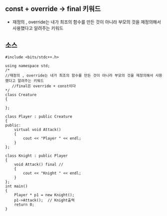 
## const + override -> final 키워드

- 재정의 , override는 내가 최조의 함수를 만든 것이 아니라 부모의 것을 재정의해서 사용했다고 알려주는 키워드



## 소스 

````
#include <bits/stdc++.h>

using namespace std;
/*
//재정의 , override는 내가 최조의 함수를 만든 것이 아니라 부모의 것을 재정의해서 사용했다고 알려주는 키워드
   //final은 override + const이다
*/
class Creature
{

};

class Player : public Creature
{
public:
	virtual void Attack()
	{
		cout << "Player " << endl;
	}
};

class Knight : public Player
{
	void Attack() final // 
	{
		cout << "Knight " << endl;
	}
};
int main()
{
	Player * p1 = new Knight();
	p1->Attack();  // Knight출력 
	return 0;
}
````